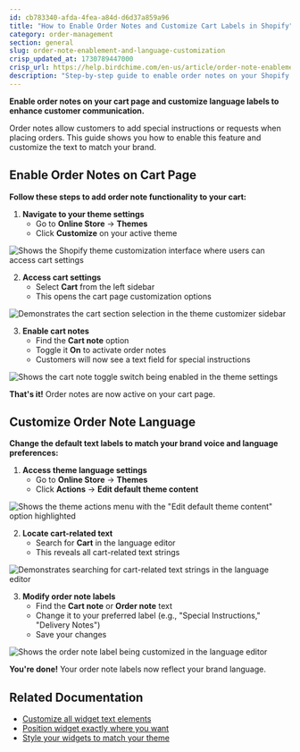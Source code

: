 ```yaml
---
id: cb783340-afda-4fea-a84d-d6d37a859a96
title: "How to Enable Order Notes and Customize Cart Labels in Shopify"
category: order-management
section: general
slug: order-note-enablement-and-language-customization
crisp_updated_at: 1730789447000
crisp_url: https://help.birdchime.com/en-us/article/order-note-enablement-and-language-customization-1vr14z9/
description: "Step-by-step guide to enable order notes on your Shopify cart page and customize language labels for better customer communication and brand consistency."
---
```


**Enable order notes on your cart page and customize language labels to enhance customer communication.**

Order notes allow customers to add special instructions or requests when placing orders. This guide shows you how to enable this feature and customize the text to match your brand.

## Enable Order Notes on Cart Page

**Follow these steps to add order note functionality to your cart:**

1. **Navigate to your theme settings**
   - Go to **Online Store** → **Themes**
   - Click **Customize** on your active theme

![Shows the Shopify theme customization interface where users can access cart settings](https://storage.crisp.chat/users/helpdesk/website/ca826b447482b000/screenshot-2023-07-12-at-11391_1lc324c.png)

2. **Access cart settings**
   - Select **Cart** from the left sidebar
   - This opens the cart page customization options

![Demonstrates the cart section selection in the theme customizer sidebar](https://storage.crisp.chat/users/helpdesk/website/ca826b447482b000/screenshot-2023-07-12-at-11413_synqz8.png)

3. **Enable cart notes**
   - Find the **Cart note** option
   - Toggle it **On** to activate order notes
   - Customers will now see a text field for special instructions

![Shows the cart note toggle switch being enabled in the theme settings](https://storage.crisp.chat/users/helpdesk/website/ca826b447482b000/screenshot-2023-07-12-at-11421_1mrgzi2.png)

**That's it!** Order notes are now active on your cart page.

## Customize Order Note Language

**Change the default text labels to match your brand voice and language preferences:**

1. **Access theme language settings**
   - Go to **Online Store** → **Themes**
   - Click **Actions** → **Edit default theme content**

![Shows the theme actions menu with the "Edit default theme content" option highlighted](https://storage.crisp.chat/users/helpdesk/website/ca826b447482b000/screenshot-2023-07-12-at-10361_1bg23ym.png)

2. **Locate cart-related text**
   - Search for **Cart** in the language editor
   - This reveals all cart-related text strings

![Demonstrates searching for cart-related text strings in the language editor](https://storage.crisp.chat/users/helpdesk/website/ca826b447482b000/screenshot-2023-07-12-at-10360_h6retb.png)

3. **Modify order note labels**
   - Find the **Cart note** or **Order note** text
   - Change it to your preferred label (e.g., "Special Instructions," "Delivery Notes")
   - Save your changes

![Shows the order note label being customized in the language editor](https://storage.crisp.chat/users/helpdesk/website/ca826b447482b000/screenshot-2023-07-12-at-10352_l7b6tv.png)

**You're done!** Your order note labels now reflect your brand language.

## Related Documentation

- [Customize all widget text elements](https://help.birdchime.com/en-us/article/how-to-change-the-widget-language-labels-11stcld/)
- [Position widget exactly where you want](https://help.birdchime.com/en-us/article/manual-widget-placement-1iq0zmb/)
- [Style your widgets to match your theme](https://help.birdchime.com/en-us/article/how-to-customize-the-widget-look-1t5c07x/)